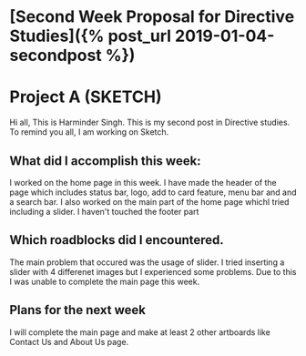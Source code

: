 # [Second Week Proposal for Directive Studies]({% post_url 2019-01-04-secondpost %})

# Project A (SKETCH)

 Hi all, This is Harminder Singh. This is my second post in Directive studies. To remind you all, I am
 working on Sketch.


## What did I accomplish this week:
 I worked on the home page in this week. I have made the header of the page which includes status bar,
 logo, add to card feature, menu bar and and a search bar. I also worked on the main part of the home 
 page whichI tried including a slider. I haven't touched the footer part

## Which roadblocks did I encountered.
 The main problem that occured was the usage of slider. I tried inserting a slider with 4 differenet images 
 but I experienced some problems. Due to this I was unable to complete the main page this week.
 
## Plans for the next week
 I will complete the main page and make at least 2 other artboards like Contact Us and About Us page.
 
